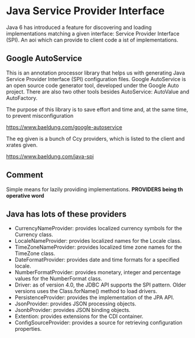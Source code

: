 # Java Service Provider Interface

Java 6 has introduced a feature for discovering and loading implementations matching a given interface: Service Provider Interface (SPI).
An aoi which can provide to client code a ist of implementations.

## Google AutoService
This is an annotation processor library that helps us with generating Java Service Provider Interface (SPI) configuration files.
Google AutoService is an open source code generator tool, developed under the Google Auto project. There are also two other tools besides AutoService: AutoValue and AutoFactory.

The purpose of this library is to save effort and time and, at the same time, to prevent misconfiguration

https://www.baeldung.com/google-autoservice

The eg given is a bunch of Ccy providers, which is listed to the client and xrates given.

https://www.baeldung.com/java-spi

## Comment
Simple means for lazily providing implementations. **PROVIDERS being th operative word**

## Java has lots of these providers

- CurrencyNameProvider: provides localized currency symbols for the Currency class.
- LocaleNameProvider: provides localized names for the Locale class.
- TimeZoneNameProvider: provides localized time zone names for the TimeZone class.
- DateFormatProvider: provides date and time formats for a specified locale.
- NumberFormatProvider: provides monetary, integer and percentage values for the NumberFormat class.
- Driver: as of version 4.0, the JDBC API supports the SPI pattern. Older versions uses the Class.forName() method to load drivers.
- PersistenceProvider: provides the implementation of the JPA API.
- JsonProvider: provides JSON processing objects.
- JsonbProvider: provides JSON binding objects.
- Extention: provides extensions for the CDI container.
- ConfigSourceProvider: provides a source for retrieving configuration properties.
